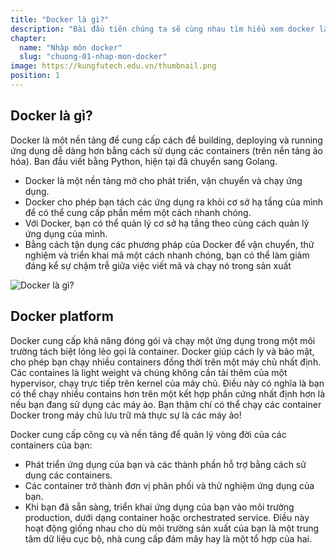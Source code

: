 ```yaml
---
title: "Docker là gì?"
description: "Bài đầu tiên chúng ta sẽ cùng nhau tìm hiểu xem docker là gì gì nhé."
chapter:
  name: "Nhập môn docker"
  slug: "chuong-01-nhap-mon-docker"
image: https://kungfutech.edu.vn/thumbnail.png
position: 1
---
```


## Docker là gì?

Docker là một nền tảng để cung cấp cách để building, deploying và running ứng dụng dễ dàng hơn bằng cách sử dụng các containers (trên nền tảng ảo hóa). Ban đầu viết bằng Python, hiện tại đã chuyển sang Golang.

- Docker là một nền tảng mở cho phát triển, vận chuyển và chạy ứng dụng.
- Docker cho phép bạn tách các ứng dụng ra khỏi cơ sở hạ tầng của mình để có thể cung cấp phần mềm một cách nhanh chóng.
- Với Docker, bạn có thể quản lý cơ sở hạ tầng theo cùng cách quản lý ứng dụng của mình.
- Bằng cách tận dụng các phương pháp của Docker để vận chuyển, thử nghiệm và triển khai mã một cách nhanh chóng, bạn có thể làm giảm đáng kể sự chậm trễ giữa việc viết mã và chạy nó trong sản xuất

![Docker là gì?](https://viblo.asia/uploads/027c723e-f029-4bc7-bd4e-6f5239aa3f92.png)

## Docker platform

Docker cung cấp khả năng đóng gói và chạy một ứng dụng trong một môi trường tách biệt lỏng lẻo gọi là container. Docker giúp cách ly và bảo mật, cho phép bạn chạy nhiều containers đồng thời trên một máy chủ nhất định. Các containes là light weight và chúng không cần tải thêm của một hypervisor, chạy trực tiếp trên kernel của máy chủ. Điều này có nghĩa là bạn có thể chạy nhiều contains hơn trên một kết hợp phần cứng nhất định hơn là nếu bạn đang sử dụng các máy ảo. Bạn thậm chí có thể chạy các container Docker trong máy chủ lưu trữ mà thực sự là các máy ảo!

Docker cung cấp công cụ và nền tảng để quản lý vòng đời của các containers của bạn:

- Phát triển ứng dụng của bạn và các thành phần hỗ trợ bằng cách sử dụng các containers.
- Các container trở thành đơn vị phân phối và thử nghiệm ứng dụng của bạn.
- Khi bạn đã sẵn sàng, triển khai ứng dụng của bạn vào môi trường production, dưới dạng container hoặc orchestrated service. Điều này hoạt động giống nhau cho dù môi trường sản xuất của bạn là một trung tâm dữ liệu cục bộ, nhà cung cấp đám mây hay là một tổ hợp của hai.
